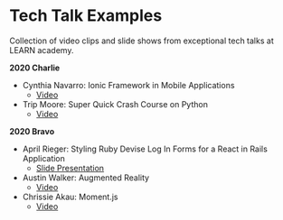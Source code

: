 # Tech Talk Examples
Collection of video clips and slide shows from exceptional tech talks at LEARN academy.

**2020 Charlie**  
- Cynthia Navarro: Ionic Framework in Mobile Applications
  - [ Video ](https://youtu.be/6M66abkRRts)
- Trip Moore: Super Quick Crash Course on Python
  - [ Video ](https://youtu.be/qc-ujrJo1Rk)

**2020 Bravo**  
- April Rieger: Styling Ruby Devise Log In Forms for a React in Rails Application
  - [ Slide Presentation ](https://docs.google.com/presentation/d/1PVYdyi2A0v-u4MYZUA8NyYNBM1cIFuuQyZtAWDeszI4/edit?ts=5f0fe640#slide=id.p)
- Austin Walker: Augmented Reality
  - [ Video ](https://youtu.be/ukVvVEXus7w)
- Chrissie Akau: Moment.js
  - [ Video ](https://youtu.be/3Ei9gPNFEIQ)
